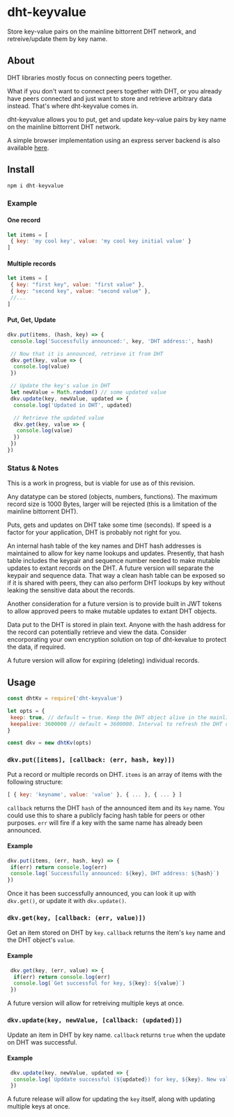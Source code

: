 # dht-keyvalue
Store key-value pairs on the mainline bittorrent DHT network, and retreive/update them by key name.

## About
DHT libraries mostly focus on connecting peers together.

What if you don't want to connect peers together with DHT, or you already have peers connected and just want to store and retrieve arbitrary data instead. That's where dht-keyvalue comes in. 

dht-keyvalue allows you to put, get and update key-value pairs by key name on the mainline bittorrent DHT network.

A simple browser implementation using an express server backend is also available [here](https://github.com/draeder/dht-keyvalue-browser).

## Install

```js
npm i dht-keyvalue
```

### Example
#### One record
```js
let items = [
 { key: 'my cool key', value: 'my cool key initial value' }
]
```
#### Multiple records
```js
let items = [
 { key: "first key", value: "first value" }, 
 { key: "second key", value: "second value" },
 //...
]
```
#### Put, Get, Update
```js
dkv.put(items, (hash, key) => {
 console.log('Successfully announced:', key, 'DHT address:', hash)

 // Now that it is announced, retrieve it from DHT
 dkv.get(key, value => {
  console.log(value)
 })

 // Update the key's value in DHT
 let newValue = Math.random() // some updated value
 dkv.update(key, newValue, updated => {
  console.log('Updated in DHT', updated)

  // Retrieve the updated value
  dkv.get(key, value => {
   console.log(value)
  })
 })
})
```

### Status & Notes
This is a work in progress, but is viable for use as of this revision.

Any datatype can be stored (objects, numbers, functions). The maximum record size is 1000 Bytes, larger will be rejected (this is a limitation of the mainline bittorrent DHT).

Puts, gets and updates on DHT take some time (seconds). If speed is a factor for your application, DHT is probably not right for you.

An internal hash table of the key names and DHT hash addresses is maintained to allow for key name lookups and updates. Presently, that hash table includes the keypair and sequence number needed to make mutable updates to extant records on the DHT. A future version will separate the keypair and sequence data. That way a clean hash table can be exposed so if it is shared with peers, they can also perform DHT lookups by key without leaking the sensitive data about the records.

Another consideration for a future version is to provide built in JWT tokens to allow approved peers to make mutable updates to extant DHT objects.

Data put to the DHT is stored in plain text. Anyone with the hash address for the record can potentially retrieve and view the data. Consider encorporating your own encryption solution on top of dht-kevalue to protect the data, if required.

A future version will allow for expiring (deleting) individual records.

## Usage
```js
const dhtKv = require('dht-keyvalue')

let opts = {
 keep: true, // default = true. Keep the DHT object alive in the mainline bittorrent network
 keepalive: 3600000 // default = 3600000. Interval to refresh the DHT object (milliseconds)
}

const dkv = new dhtKv(opts)
```

### `dkv.put([items], [callback: (err, hash, key)])`
Put a record or multiple records on DHT. `items` is an array of items with the following structure:

```js
[ { key: 'keyname', value: 'value' }, { ... }, { ... } ]
```

`callback` returns the DHT `hash` of the announced item and its `key` name. You could use this to share a publicly facing hash table for peers or other purposes. `err` will fire if a key with the same name has already been announced.

#### Example
```js
dkv.put(items, (err, hash, key) => {
 if(err) return console.log(err)
 console.log(`Successfully announced: ${key}, DHT address: ${hash}`)
})
```

Once it has been successfully announced, you can look it up with `dkv.get()`, or update it with `dkv.update()`.

### `dkv.get(key, [callback: (err, value)])`
Get an item stored on DHT by `key`. `callback` returns the item's `key` name and the DHT object's `value`.

#### Example
```js
 dkv.get(key, (err, value) => {
  if(err) return console.log(err)
  console.log(`Get successful for key, ${key}: ${value}`)
 })
```

A future version will allow for retreiving multiple keys at once.

### `dkv.update(key, newValue, [callback: (updated)])`
Update an item in DHT by key name. `callback` returns `true` when the update on DHT was successful.

#### Example
```js
 dkv.update(key, newValue, updated => {
  console.log(`Upddate successful (${updated}) for key, ${key}. New value: ${newValue}`)
 })
```

A future release will allow for updating the `key` itself, along with updating multiple keys at once.

